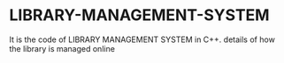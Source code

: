 # LIBRARY-MANAGEMENT-SYSTEM
It is the code of LIBRARY MANAGEMENT SYSTEM in C++. details of how the library is managed online

